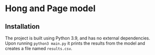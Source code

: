 # Hong and Page model 

## Installation 
The project is built using Python 3.9, and has no external dependencies. 
Upon running ``python3 main.py`` it prints the results from the model and creates a file named ``results.csv``. 
